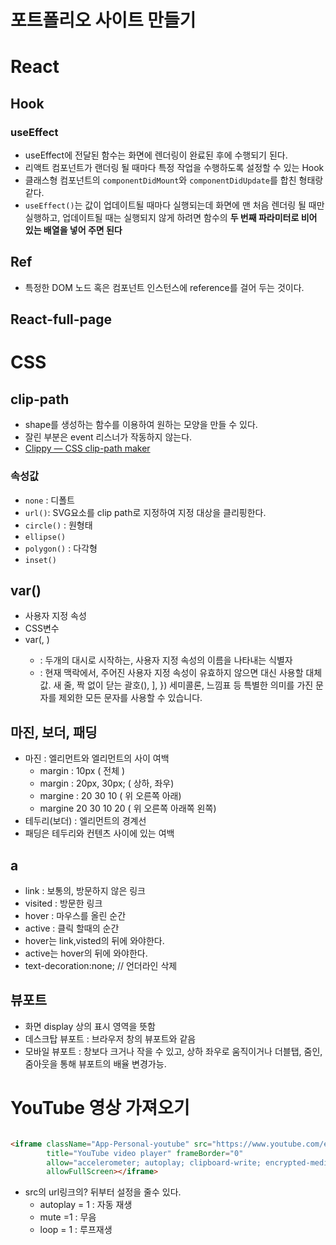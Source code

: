 # 포트폴리오 사이트 만들기

# React
## Hook
### useEffect
- useEffect에 전달된 함수는 화면에 렌더링이 완료된 후에 수행되기 된다.
- 리액트 컴포넌트가 랜더링 될 때마다 특정 작업을 수행하도록 설정할 수 있는 Hook
- 클래스형 컴포넌트의 `componentDidMount`와 `componentDidUpdate`를 합친 형태랑 같다.
- `useEffect()`는 값이 업데이트될 때마다 실행되는데 화면에 맨 처음 렌더링 될 때만 실행하고, 업데이트될 때는 실행되지 않게 하려면 함수의 **두 번째 파라미터로 비어 있는 배열을 넣어 주면 된다**
## Ref
- 특정한 DOM 노드 혹은 컴포넌트 인스턴스에 reference를 걸어 두는 것이다.
## React-full-page


# CSS
## clip-path
- shape를 생성하는 함수를 이용하여 원하는 모양을 만들 수 있다.
- 잘린 부분은 event 리스너가 작동하지 않는다.
- [Clippy — CSS clip-path maker](https://bennettfeely.com/clippy/)

### 속성값
- `none` : 디폴트
- `url()`: SVG요소를 clip path로 지정하여 지정 대상을 클리핑한다.
- `circle()` : 원형태
- `ellipse()`
- `polygon()` : 다각형
- `inset()`

## var()
- 사용자 지정 속성
- CSS변수
- var(<custom-property-name>, <declaration-value>)
	- <custom-property-name> : 두개의 대시로 시작하는, 사용자 지정 속성의 이름을 나타내는 식별자
	- <declaration-value> : 현재 맥락에서, 주어진 사용자 지정 속성이 유효하지 않으면 대신 사용할 대체값. 새 줄, 짝 없이 닫는 괄호(), ], }) 세미콜론, 느낌표 등 특별한 의미를 가진 문자를 제외한 모든 문자를 사용할 수 있습니다.

## 마진, 보더, 패딩
- 마진 : 엘리먼트와 엘리먼트의 사이 여백
	- margin : 10px ( 전체 )
	- margin : 20px, 30px; ( 상하, 좌우)
	- margine : 20 30 10 ( 위 오른쪽 아래)
	- margine 20 30 10 20 ( 위 오른쪽 아래쪽 왼쪽)
- 테두리(보더) : 엘리먼트의 경계선
- 패딩은 테두리와 컨텐츠 사이에 있는 여백 

## a
- link : 보통의, 방문하지 않은 링크
- visited : 방문한 링크
- hover : 마우스를 올린 순간
- active : 클릭 할때의 순간
- hover는 link,visted의 뒤에 와야한다.
- active는 hover의 뒤에 와야한다.
- text-decoration:none; // 언더라인 삭제

## 뷰포트
- 화면 display 상의 표시 영역을 뜻함
- 데스크탑 뷰포트 : 브라우저 창의 뷰포트와 같음
- 모바일 뷰포트 : 창보다 크거나 작을 수 있고, 상하 좌우로 움직이거나 더블탭, 줌인, 줌아웃을 통해 뷰포트의 배율 변경가능.

# YouTube 영상 가져오기
```HTML

<iframe className="App-Personal-youtube" src="https://www.youtube.com/embed/JCwe4TmahsI?autoplay=1&mute=1&loop=1"
        title="YouTube video player" frameBorder="0"
        allow="accelerometer; autoplay; clipboard-write; encrypted-media; gyroscope; picture-in-picture"
        allowFullScreen></iframe>

```

- src의 url링크의? 뒤부터 설정을 줄수 있다.
	- autoplay = 1 : 자동 재생
	- mute =1 : 무음
	- loop = 1 : 루프재생